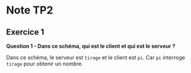 # Note TP2

## Exercice 1

**Question 1 - Dans ce schéma, qui est le client et qui est le serveur ?**

Dans ce schéma, le serveur est `tirage` et le client est `pi`. Car `pi` interroge `tirage` pour obtenir un nombre. 
